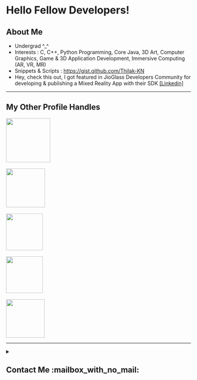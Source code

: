 <h1> Hello Fellow Developers! </h1>
<p align='center'>


</p>


<h2> About Me </h2>




-  Undergrad ^_^  
-  Interests : C, C++, Python Programming, Core Java, 3D Art, Computer Graphics, Game & 3D Application Development, Immersive Computing (AR, VR, MR)
-  Snippets & Scripts : https://gist.github.com/Thilak-KN 
-  Hey, check this out, I got featured in JioGlass Developers Community for developing & publishing a Mixed Reality App with their SDK <a href="https://www.linkedin.com/posts/jioglass-developers_app-of-the-month-activity-6942811785833914368-P5ir/">[Linkedin]</a>

<hr>  

<h2> My Other Profile Handles </h2>
<a href = 'https://www.artstation.com/crapshow'> <img width = '120px' align = 'center' src = 'https://www.artstation.com/assets/logo-da586a7166dda92ede057f15b12c0e8c.svg'/> </a> <br><br>
<a href = 'https://www.deviantart.com/blendart'> <img width = '106px' align= 'center' src="https://upload.wikimedia.org/wikipedia/commons/7/7b/DeviantArt_Logo.svg"/></a> <br><br>
<a href = https://www.youtube.com/c/shiitttshow > <img width ='100px' align='center' src ='https://www.gstatic.com/youtube/img/branding/youtubelogo/svg/youtubelogo.svg'> </a> <br><br>
<a href="https://play.unity.com/u/thilak02"><img width='100px' align='center' src="https://play.unity.com/public/images/logos/unity-play-logo.min.svg"/></a> <br><br>
<a href="https://skfb.ly/oxWrY"><img width='105px' align='center' src="https://static.sketchfab.com/img/press/logos/sketchfab-logo-text-white.svg"/></a>
<br>

<hr>

<details>
  <summary><h2>Contact Me :mailbox_with_no_mail:</h2></summary>
  <blockquote><a href="mailto:thilak_kn@protonmail.com">thilak_kn@protonmail.com</a></blockquote>
</details>
